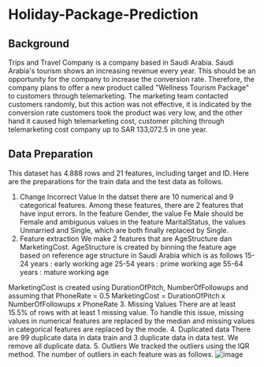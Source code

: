 # Holiday-Package-Prediction
## Background
Trips and Travel Company is a company based in Saudi Arabia. Saudi Arabia's tourism shows an increasing revenue every year. This should be an opportunity for the company to increase the conversion rate. Therefore, the company plans to offer a new product called "Wellness Tourism Package" to customers through telemarketing. The marketing team contacted customers randomly, but this action was not effective, it is indicated by the conversion rate customers took the product was very low, and the other hand it caused high telemarketing cost, customer pitching through telemarketing cost company up to SAR 133,072.5 in one year.

## Data Preparation
This dataset has 4.888 rows and 21 features, including target and ID. Here are the preparations for the train data and the test data as follows.
  1.	Change Incorrect Value
      In the datset there are 10 numerical and 9 categorical features. Among these features,          there are 2 features that have input errors. In the feature Gender, the value Fe Male           should be Female and ambiguous values in the feature MaritalStatus, the values Unmarried        and Single, which are both finally replaced by Single.
2.	Feature extraction
    We make 2 features that are AgeStructure dan MarketingCost.
    AgeStructure is created by binning the feature age based on reference age structure in          Saudi Arabia  which is as follows
    15-24 years : early working age
    25-54 years : prime working age
    55-64 years : mature working age

   MarketingCost is created using DurationOfPitch, NumberOfFollowups and assuming that             PhoneRate = 0.5
   MarketingCost = DurationOfPitch x NumberOfFollowups x PhoneRate
3.	Missing Values
    There are at least 15.5% of rows with at least 1 missing value. To handle this issue,           missing values in numerical features are replaced by the median and missing values in           categorical features are replaced by the mode.
4.	Duplicated data
    There are 99 duplicate data in data train and 3 duplicate data in data test. We remove all      duplicate data.
5.	Outliers
    We tracked the outliers using the IQR method. The number of outliers in each feature was as     follows. 
    ![image](https://github.com/FadhilahIzzatiNadifan/Holiday-Package-Prediction/assets/93127350/16efcf56-7424-4024-831e-5687b4c5f7b2)

